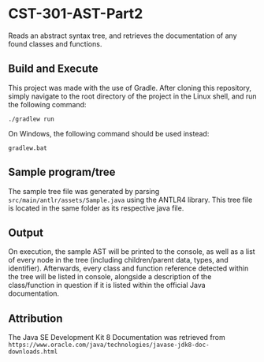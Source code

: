 # CST-301-AST-Part2
Reads an abstract syntax tree, and retrieves the documentation of any found classes and functions.

## Build and Execute
This project was made with the use of Gradle. After cloning this repository, simply navigate to the root directory of the project in the Linux shell, and run the following command:

	./gradlew run

On Windows, the following command should be used instead:
 
	gradlew.bat

## Sample program/tree

The sample tree file was generated by parsing `src/main/antlr/assets/Sample.java` using the ANTLR4 library. This tree file is located in the same folder as its respective java file.

## Output

On execution, the sample AST will be printed to the console, as well as a list of every node in the tree (including children/parent data, types, and identifier). Afterwards, every class and function reference detected within the tree will be listed in console, alongside a description of the class/function in question if it is listed within the official Java documentation.

## Attribution

The Java SE Development Kit 8 Documentation was retrieved from `https://www.oracle.com/java/technologies/javase-jdk8-doc-downloads.html`